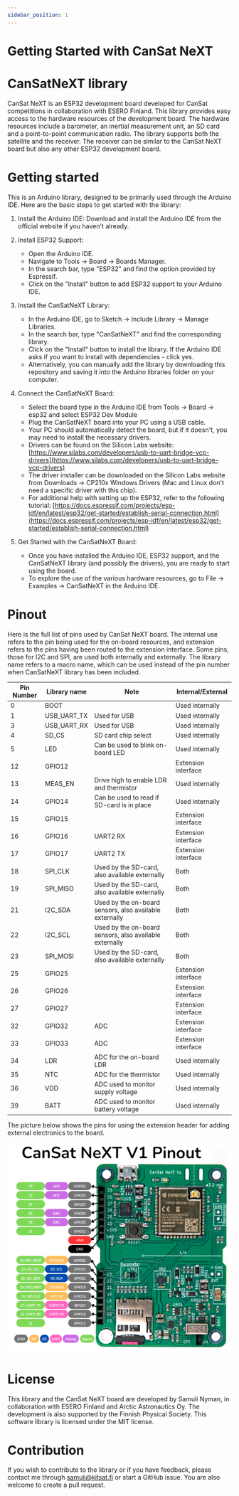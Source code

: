 ```yaml
---
sidebar_position: 1
---
```


# Getting Started with CanSat NeXT

# CanSatNeXT library

CanSat NeXT is an ESP32 development board developed for CanSat competitions in collaboration with ESERO Finland. This library provides easy access to the hardware resources of the development board. The hardware resources include a barometer, an inertial measurement unit, an SD card and a point-to-point communication radio. The library supports both the satellite and the receiver. The receiver can be similar to the CanSat NeXT board but also any other ESP32 development board.

# Getting started

This is an Arduino library, designed to be primarily used through the Arduino IDE. Here are the basic steps to get started with the library:

1. Install the Arduino IDE: Download and install the Arduino IDE from the official website if you haven't already.

2. Install ESP32 Support: 
   - Open the Arduino IDE.
   - Navigate to Tools -> Board -> Boards Manager.
   - In the search bar, type "ESP32" and find the option provided by Espressif.
   - Click on the "Install" button to add ESP32 support to your Arduino IDE.

3. Install the CanSatNeXT Library:
   - In the Arduino IDE, go to Sketch -> Include Library -> Manage Libraries.
   - In the search bar, type "CanSatNeXT" and find the corresponding library.
   - Click on the "Install" button to install the library. If the Arduino IDE asks if you want to install with dependencies - click yes.
   - Alternatively, you can manually add the library by downloading this repository and saving it into the Arduino libraries folder on your computer.

4. Connect the CanSatNeXT Board:
   - Select the board type in the Arduino IDE from Tools -> Board -> esp32 and select ESP32 Dev Module
   - Plug the CanSatNeXT board into your PC using a USB cable.
   - Your PC should automatically detect the board, but if it doesn't, you may need to install the necessary drivers.
   - Drivers can be found on the Silicon Labs website: [https://www.silabs.com/developers/usb-to-uart-bridge-vcp-drivers](https://www.silabs.com/developers/usb-to-uart-bridge-vcp-drivers)
   - The driver installer can be downloaded on the Silicon Labs website from Downloads -> CP210x Windows Drivers (Mac and Linux don't need a specific driver with this chip).
   - For additional help with setting up the ESP32, refer to the following tutorial: [https://docs.espressif.com/projects/esp-idf/en/latest/esp32/get-started/establish-serial-connection.html](https://docs.espressif.com/projects/esp-idf/en/latest/esp32/get-started/establish-serial-connection.html)

6. Get Started with the CanSatNeXT Board:
   - Once you have installed the Arduino IDE, ESP32 support, and the CanSatNeXT library (and possibly the drivers), you are ready to start using the board.
   - To explore the use of the various hardware resources, go to File -> Examples -> CanSatNeXT in the Arduino IDE.

# Pinout

Here is the full list of pins used by CanSat NeXT board. The internal use refers to the pin being used for the on-board resources, and extension refers to the pins having been routed to the extension interface. Some pins, those for I2C and SPI, are used both internally and externally. The library name refers to a macro name, which can be used instead of the pin number when CanSatNeXT library has been included.

| Pin Number | Library name | Note                                                    | Internal/External   |
|------------|--------------|---------------------------------------------------------|---------------------|
|          0 | BOOT         |                                                         | Used internally     |
|          1 | USB_UART_TX  | Used for USB                                            | Used internally     |
|          3 | USB_UART_RX  | Used for USB                                            | Used internally     |
|          4 | SD_CS        | SD card chip select                                     | Used internally     |
|          5 | LED          | Can be used to blink on-board LED                       | Used internally     |
|         12 | GPIO12       |                                                         | Extension interface |
|         13 | MEAS_EN      | Drive high to enable LDR and thermistor                 | Used internally     |
|         14 | GPIO14       | Can be used to read if SD-card is in place              | Used internally     |
|         15 | GPIO15       |                                                         | Extension interface |
|         16 | GPIO16       | UART2 RX                                                | Extension interface |
|         17 | GPIO17       | UART2 TX                                                | Extension interface |
|         18 | SPI_CLK      | Used by the SD-card, also available externally          | Both                |
|         19 | SPI_MISO     | Used by the SD-card, also available externally          | Both                |
|         21 | I2C_SDA      | Used by the on-board sensors, also available externally | Both                |
|         22 | I2C_SCL      | Used by the on-board sensors, also available externally | Both                |
|         23 | SPI_MOSI     | Used by the SD-card, also available externally          | Both                |
|         25 | GPIO25       |                                                         | Extension interface |
|         26 | GPIO26       |                                                         | Extension interface |
|         27 | GPIO27       |                                                         | Extension interface |
|         32 | GPIO32       | ADC                                                     | Extension interface |
|         33 | GPIO33       | ADC                                                     | Extension interface |
|         34 | LDR          | ADC for the on-board LDR                                | Used internally     |
|         35 | NTC          | ADC for the thermistor                                  | Used internally     |
|         36 | VDD          | ADC used to monitor supply voltage                      | Used internally     |
|         39 | BATT         | ADC used to monitor battery voltage                     | Used internally     |

The picture below shows the pins for using the extension header for adding external electronics to the board.

![CanSat NeXT board pinout](./img/pinout.png)

# License

This library and the CanSat NeXT board are developed by Samuli Nyman, in collaboration with ESERO Finland and Arctic Astronautics Oy. The development is also supported by the Finnish Physical Society. This software library is licensed under the MIT license.

# Contribution

If you wish to contribute to the library or if you have feedback, please contact me through samuli@kitsat.fi or start a GitHub issue. You are also welcome to create a pull request.

